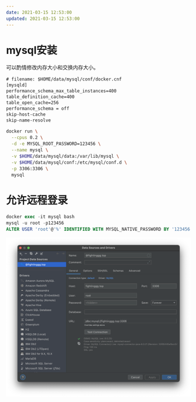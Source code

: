 ```yaml
---
date: 2021-03-15 12:53:00
updated: 2021-03-15 12:53:00
---
```


# mysql安装

可以酌情修改内存大小和交换内存大小。

```shell
# filename: $HOME/data/mysql/conf/docker.cnf
[mysqld]
performance_schema_max_table_instances=400
table_definition_cache=400
table_open_cache=256
performance_schema = off
skip-host-cache
skip-name-resolve
```

```sh
docker run \
  --cpus 0.2 \
  -d -e MYSQL_ROOT_PASSWORD=123456 \
  --name mysql \
  -v $HOME/data/mysql/data:/var/lib/mysql \
  -v $HOME/data/mysql/conf:/etc/mysql/conf.d \
  -p 3306:3306 \
  mysql
```

# 允许远程登录

```sql
docker exec -it mysql bash
mysql -u root -p123456
ALTER USER 'root'@'%' IDENTIFIED WITH MYSQL_NATIVE_PASSWORD BY '123456';
```



![](image-2021-04-09-16.25.42.031.png)
